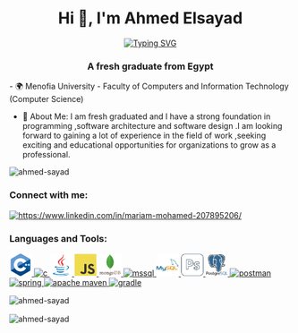 <h1 align="center">Hi 👋, I'm Ahmed Elsayad</h1>
<p align="center">
<a href="https://git.io/typing-svg"><img src="https://readme-typing-svg.herokuapp.com?font=Fira+Code&size=15&pause=1000&color=298EBB&width=435&lines=I'm+Ahmed+%2C+A+passionate+Software+Engineer;I+always+have+a+passion+for+coding+and+learning" alt="Typing SVG" /></a>
</p> 
<h3 align="center">A fresh graduate from Egypt</h3>
- 🌍 Menofia University
- Faculty of Computers and Information Technology (Computer Science)

- 💬 About Me:
I am fresh graduated and I have a strong foundation in programming ,software architecture and software design .I am looking forward to gaining a lot of experience in the field of work ,seeking exciting and
educational opportunities for organizations to grow as a professional.
<p align="left"> <img src="https://komarev.com/ghpvc/?username=ahmed-sayad&label=Profile%20views&color=0e75b6&style=flat" alt="ahmed-sayad"/> </p>

<h3 align="left">Connect with me:</h3>
<p align="left">
<a href="https://www.linkedin.com/in/ahmed-sayad/" target="blank"><img align="center" src="https://raw.githubusercontent.com/rahuldkjain/github-profile-readme-generator/master/src/images/icons/Social/linked-in-alt.svg" alt="https://www.linkedin.com/in/mariam-mohamed-207895206/" height="30" width="40" /></a>
</p>

<h3 align="left">Languages and Tools:</h3>
<p align="left"> <a href="https://www.w3schools.com/cpp/" target="_blank" rel="noreferrer"> <img src="https://raw.githubusercontent.com/devicons/devicon/master/icons/cplusplus/cplusplus-original.svg" alt="cplusplus" width="40" height="40"/> </a> <a href="https://www.w3schools.com/c/" target="_blank" rel="noreferrer"> <img src="https://upload.wikimedia.org/wikipedia/commons/1/18/C_Programming_Language.svg" alt="c" width="40" height="40"/> </a> <a href="https://www.java.com" target="_blank" rel="noreferrer"> <img src="https://raw.githubusercontent.com/devicons/devicon/master/icons/java/java-original.svg" alt="java core" width="40" height="40"/> </a> <a href="https://developer.mozilla.org/en-US/docs/Web/JavaScript" target="_blank" rel="noreferrer"> <img src="https://raw.githubusercontent.com/devicons/devicon/master/icons/javascript/javascript-original.svg" alt="javascript" width="40" height="40"/> </a> <a href="https://www.mongodb.com/" target="_blank" rel="noreferrer"> <img src="https://raw.githubusercontent.com/devicons/devicon/master/icons/mongodb/mongodb-original-wordmark.svg" alt="mongodb" width="40" height="40"/> </a> <a href="https://www.microsoft.com/en-us/sql-server" target="_blank" rel="noreferrer"> <img src="https://www.svgrepo.com/show/303229/microsoft-sql-server-logo.svg" alt="mssql" width="40" height="40"/> </a> <a href="https://www.mysql.com/" target="_blank" rel="noreferrer"> <img src="https://raw.githubusercontent.com/devicons/devicon/master/icons/mysql/mysql-original-wordmark.svg" alt="mysql" width="40" height="40"/> </a> <a href="https://www.photoshop.com/en" target="_blank" rel="noreferrer"> <img src="https://raw.githubusercontent.com/devicons/devicon/master/icons/photoshop/photoshop-line.svg" alt="photoshop" width="40" height="40"/> </a> <a href="https://www.postgresql.org" target="_blank" rel="noreferrer"> <img src="https://raw.githubusercontent.com/devicons/devicon/master/icons/postgresql/postgresql-original-wordmark.svg" alt="postgresql" width="40" height="40"/> </a> <a href="https://postman.com" target="_blank" rel="noreferrer"> <img src="https://www.vectorlogo.zone/logos/getpostman/getpostman-icon.svg" alt="postman" width="40" height="40"/> </a> <a href="https://spring.io/" target="_blank" rel="noreferrer"> <img src="https://www.vectorlogo.zone/logos/springio/springio-icon.svg" alt="spring" width="40" height="40"/> </a> <a href="https://maven.apache.org/" target="_blank" rel="noreferrer"> <img src="https://miro.medium.com/v2/resize:fit:450/1*kbSGIVukG6lL7JtAa9wiDA.png" alt="apache maven" width="40" height="40"/> </a> <a href="https://gradle.org/" target="_blank" rel="noreferrer"> <img src="https://miro.medium.com/v2/resize:fit:981/1*KEbJoQ2iCTi1tTx01sHtng.png" alt="gradle" width="40" height="40"/> </a> </p>

<p><img align="center" src="https://github-readme-stats.vercel.app/api/top-langs?username=ahmed-sayad&show_icons=true&locale=en&layout=compact" alt="ahmed-sayad" /></p>

<p><img align="center" src="https://github-readme-streak-stats.herokuapp.com/?user=ahmed-sayad&" alt="ahmed-sayad" /></p>
